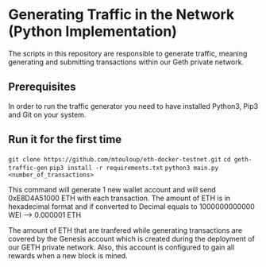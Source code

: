  
# Generating Traffic in the Network (Python Implementation)
The scripts in this repository are responsible to generate traffic, meaning generating and submitting transactions within our Geth private network.

## Prerequisites
In order to run the traffic generator you need to have installed Python3, Pip3 and Git on your system.

## Run it for the first time

```git clone https://github.com/mtouloup/eth-docker-testnet.git```
```cd geth-traffic-gen```
```pip3 install -r requirements.txt```
```python3 main.py <number_of_transactions>``` 

This command will generate 1 new wallet account and will send 0xE8D4A51000 ETH with each transaction. The amount of ETH is in hexadecimal format and if converted to Decimal equals to 1000000000000 WEI --> 0.000001 ETH

The amount of ETH that are tranfered while generating transactions are covered by the Genesis account which is created during the deployment of our GETH private network. Also, this account is configured to gain all rewards when a new block is mined.